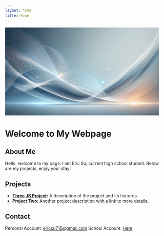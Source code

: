 ```yaml
---
layout: home
title: Home
---
```


![Image](Images/bg.webp)
# Welcome to My Webpage

## About Me
Hello, welcome to my page. I am Eric Su, current high school student. Below are my projects, enjoy your stay!

## Projects
- **[Three JS Project](https://winter777ex.github.io/website/threeJS.html):** A description of the project and its features.
- **Project Two:** Another project description with a link to more details.

## Contact
Personal Account: [ericsu715@gmail.com](mailto:ericsu715@gmail.com)
School Account: [Here](mailto:s12430@kcis.com.tw)
